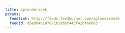 ```yaml
---
title: splonderzoek
params:
  feedlink: http://feeds.feedburner.com/splonderzoek
  feedid: dbe9b49107671b19bbf445f42bf60083
---
```

